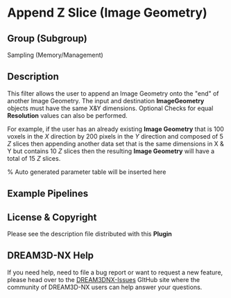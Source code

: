 # Append Z Slice (Image Geometry)

## Group (Subgroup)

Sampling (Memory/Management)

## Description

This filter allows the user to append an Image Geometry onto the "end" of another Image Geometry. The input and
destination **ImageGeometry** objects must have the same X&Y dimensions. Optional Checks for equal **Resolution** values
can also be performed.

For example, if the user has an already existing **Image Geometry** that is 100 voxels in the *X* direction by 200 pixels in the
*Y* direction and composed of 5 *Z* slices then appending another data set that is the same dimensions in X & Y but contains
10 *Z* slices then the resulting **Image Geometry** will have a total of 15 *Z* slices.

% Auto generated parameter table will be inserted here

## Example Pipelines

## License & Copyright

Please see the description file distributed with this **Plugin**

## DREAM3D-NX Help

If you need help, need to file a bug report or want to request a new feature, please head over to the [DREAM3DNX-Issues](https://github.com/BlueQuartzSoftware/DREAM3DNX-Issues/discussions) GItHub site where the community of DREAM3D-NX users can help answer your questions.
